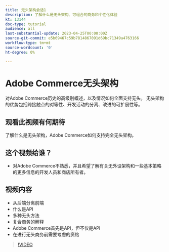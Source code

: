 ```yaml
---
title: 无头架构会话1
description: 了解什么是无头架构、可组合的商务和个性化体验
kt: 13144
doc-type: tutorial
audience: all
last-substantial-update: 2023-04-25T00:00:00Z
source-git-commit: e5b69467c59b7814867091d69bc71349a4763166
workflow-type: tm+mt
source-wordcount: '0'
ht-degree: 0%

---
```


# Adobe Commerce无头架构

对Adobe Commerce历史的高级别概述，以及情况如何全面支持无头。  无头架构的优势包括跨接触点的对等性、开发活动的分离、改进的可扩展性等。

## 观看此视频有何期待

了解什么是无头架构，Adobe Commerce如何支持完全无头架构。

## 这个视频给谁？

* 对Adobe Commerce不熟悉，并且希望了解有关无外设架构和一些基本策略的更多信息的开发人员和商店所有者。

## 视频内容

* 从后端分离前端
* 什么是API
* 多种无头方法
* 复合商务的解释
* Adobe Commerce首先是API，但不仅是API
* 在进行无头商务前需要考虑的资格

>[!VIDEO](https://video.tv.adobe.com/v/3418862?learn=on)
